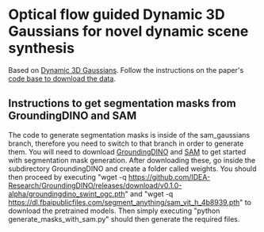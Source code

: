 # Optical flow guided Dynamic 3D Gaussians for novel dynamic scene synthesis

Based on [Dynamic 3D Gaussians](https://dynamic3dgaussians.github.io/). Follow the instructions on the paper's [code base to download the data](https://github.com/JonathonLuiten/Dynamic3DGaussians). 

## Instructions to get segmentation masks from GroundingDINO and SAM
The code to generate segmentation masks is inside of the sam_gaussians branch, therefore you need to switch to that branch in order to generate them.  You will need to download [GroundingDINO](https://github.com/IDEA-Research/GroundingDINO) and [SAM](https://github.com/facebookresearch/segment-anything) to get started with segmentation mask generation. After downloading these, go inside the subdirectory GroundingDINO and create a folder called weights. You should then proceed by executing "wget -q https://github.com/IDEA-Research/GroundingDINO/releases/download/v0.1.0-alpha/groundingdino_swint_ogc.pth" and  "wget -q https://dl.fbaipublicfiles.com/segment_anything/sam_vit_h_4b8939.pth" to download the pretrained models. Then simply executing "python generate_masks_with_sam.py" should then generate the required files.
